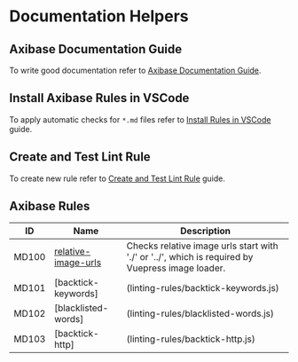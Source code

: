 # Documentation Helpers

## Axibase Documentation Guide

To write good documentation refer to [Axibase Documentation Guide](./guide.md).

## Install Axibase Rules in VSCode

To apply automatic checks for `*.md` files refer to [Install Rules in VSCode](./vscode-rule-installation-guide.md) guide.

## Create and Test Lint Rule

To create new rule refer to [Create and Test Lint Rule](./how-to-add-custom-linter-rule.md) guide.

## Axibase Rules

|ID | Name| Description|
|---|---|---|
|MD100|[relative-image-urls](linting-rules/relative-image-urls.js)| Checks relative image urls start with './' or '../', which is required by Vuepress image loader.|
|MD101|[backtick-keywords]|(linting-rules/backtick-keywords.js)|Checks that [keywords](linting-rules/backtick-keywords.js#L29) are fenced and have exact case.<br>Fence check is skipped for:<br>* code blocks;<br>* links;<br> * headers.<br> Case check is skipped for:<br>* code blocks.|
|MD102|[blacklisted-words]|(linting-rules/blacklisted-words.js)|Locates [patterns](linting-rules/blacklisted-words.js#L62) prohibited in Axibase style [guide](./guide.md).|
|MD103|[backtick-http]|(linting-rules/backtick-http.js)|Checks that [HTTP-related](linting-rules/backtick-http.js#L23) words are fenced. HTTP keywords in headers can either be fenced or not.|